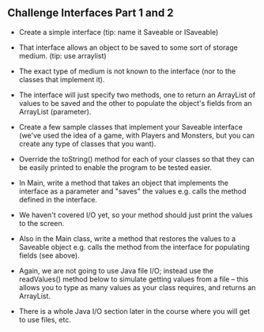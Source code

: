 ## Challenge Interfaces Part 1 and 2

- Create a simple interface (tip: name it Saveable or ISaveable)
- That interface allows an object to be saved to some sort of storage medium. (tip: use arraylist)
- The exact type of medium is not known to the interface (nor to the classes that implement it).
- The interface will just specify two methods, one to return an ArrayList of values to be saved
  and the other to populate the object's fields from an ArrayList (parameter).

- Create a few sample classes that implement your Saveable interface (we've used the idea of a game,
  with Players and Monsters, but you can create any type of classes that you want).

- Override the toString() method for each of your classes so that they can be easily printed to enable
  the program to be tested easier.

- In Main, write a method that takes an object that implements the interface as a parameter and
  "saves" the values e.g. calls the method defined in the interface.

- We haven't covered I/O yet, so your method should just print the values to the screen.
- Also in the Main class, write a method that restores the values to a Saveable object
  e.g. calls the method from the interface for populating fields (see above).

- Again, we are not going to use Java file I/O; instead use the readValues() method below to
  simulate getting values from a file – this allows you to type as many values as your class
  requires, and returns an ArrayList.
- There is a whole Java I/O section later in the course where you will get to use files, etc.
